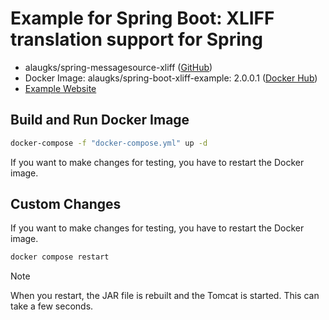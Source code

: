 # Example for Spring Boot: XLIFF translation support for Spring

* alaugks/spring-messagesource-xliff ([GitHub](https://github.com/alaugks/spring-messagesource-xliff))
* Docker Image: alaugks/spring-boot-xliff-example:
  2.0.0.1 ([Docker Hub](https://hub.docker.com/repository/docker/alaugks/spring-boot-xliff-example/general))
* [Example Website](https://spring-boot-xliff-example.alaugks.dev)

## Build and Run Docker Image

```bash
docker-compose -f "docker-compose.yml" up -d
```

If you want to make changes for testing, you have to restart the Docker image.

## Custom Changes

If you want to make changes for testing, you have to restart the Docker image.

```bash
docker compose restart
```

> [!NOTE]  
> When you restart, the JAR file is rebuilt and the Tomcat is started. This can take a few seconds.
